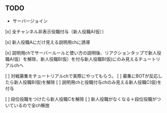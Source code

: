 ## TODO

- サーバージョイン

[x] 全チャンネル非表示役職付与（新人役職A(仮））


[x] 新人役職Aにだけ見える説明用chに誘導

[x] 説明用chでサーバールールと使い方の説明後、リアクションタップで新人役職A(仮）を解除、新人役職B(仮）を付与新人役職B(仮)にのみ見えるチュートリアルchへ

[ ] 対戦募集をチュートリアルchで実際にやってもらう。
[ ] 募集にBOTが反応したら新人役職B(仮)を解除
[ ] 説明用chと役職付与chのみ見える新人役職C(仮)を付与

[ ] 段位役職をつけたら新人役職Cを解除
[ ] 新人役職がなくなる＋段位役職がついているので全ch解放